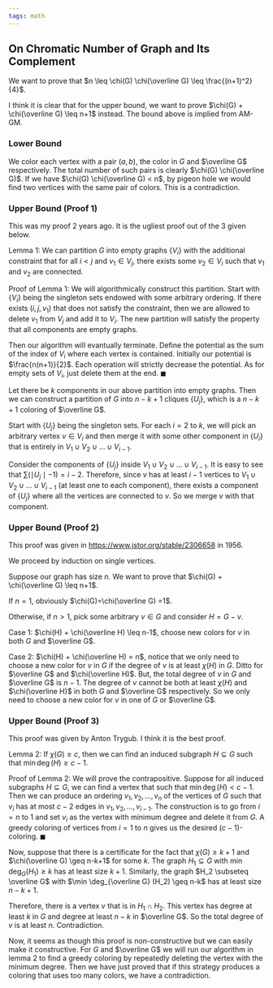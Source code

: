 ```yaml
---
tags: math
---
```


## On Chromatic Number of Graph and Its Complement

We want to prove that $n \leq \chi(G) \chi(\overline G) \leq \frac{(n+1)^2}{4}$.

I think it is clear that for the upper bound, we want to prove $\chi(G) + \chi(\overline G) \leq n+1$ instead. The bound above is implied from AM-GM.

### Lower Bound

We color each vertex with a pair $(a,b)$, the color in $G$ and $\overline G$ respectively. The total number of such pairs is clearly $\chi(G) \chi(\overline G)$. If we have $\chi(G) \chi(\overline G) < n$, by pigeon hole we would find two vertices with the same pair of colors. This is a contradiction.

### Upper Bound (Proof 1)

This was my proof 2 years ago. It is the ugliest proof out of the 3 given below.

Lemma 1: We can partition $G$ into empty graphs $\{V_i\}$ with the additional constraint that for all $i<j$ and $v_1 \in V_j$, there exists some $v_2 \in V_i$ such that $v_1$ and $v_2$ are connected.

Proof of Lemma 1: We will algorithmically construct this partition. Start with $\{V_i\}$ being the singleton sets endowed with some arbitrary ordering. If there exists $(i,j,v_1)$ that does not satisfy the constraint, then we are allowed to delete $v_1$ from $V_j$ and add it to $V_i$. The new partition will satisfy the property that all components are empty graphs.

Then our algorithm will evantually terminate. Define the potential as the sum of the index of $V_i$ where each vertex is contained. Initially our potential is $\frac{n(n+1)}{2}$. Each operation will strictly decrease the potential. As for empty sets of $V_i$, just delete them at the end. $\blacksquare$

Let there be $k$ components in our above partition into empty graphs. Then we can construct a partition of $G$ into $n-k+1$ cliques $\{U_j\}$, which is a $n-k+1$ coloring of $\overline G$.

Start with $\{U_j\}$ being the singleton sets. For each $i=2$ to $k$, we will pick an arbitrary vertex $v \in V_i$ and then merge it with some other component in $\{U_i\}$ that is entirely in $V_1 \cup V_2 \cup \ldots \cup V_{i-1}$.

Consider the components of $\{U_j\}$ inside $V_1 \cup V_2 \cup \ldots \cup V_{i-1}$. It is easy to see that $\sum\limits (\mid U_j \mid -1) = i-2$. Therefore, since $v$ has at least $i-1$ vertices to $V_1 \cup V_2 \cup \ldots \cup V_{i-1}$ (at least one to each component), there exists a component of $\{U_j\}$ where all the vertices are connected to $v$. So we merge $v$ with that component.

### Upper Bound (Proof 2)

This proof was given in <https://www.jstor.org/stable/2306658> in 1956.

We proceed by induction on single vertices. 

Suppose our graph has size $n$. We want to prove that $\chi(G) + \chi(\overline G) \leq n+1$.

If $n=1$, obviously $\chi(G)=\chi(\overline G) =1$.

Otherwise, if $n>1$, pick some arbitrary $v \in G$ and consider $H = G-v$.

Case 1: $\chi(H) + \chi(\overline H) \leq n-1$, choose new colors for $v$ in both $G$ and $\overline G$.

Case 2: $\chi(H) + \chi(\overline H) = n$, notice that we only need to choose a new color for $v$ in $G$ if the degree of $v$ is at least $\chi(H)$ in $G$. Ditto for $\overline G$ and $\chi(\overline H)$. But, the total degree of $v$ in $G$ and $\overline G$ is $n-1$. The degree of $v$ cannot be both at least $\chi(H)$ and $\chi(\overline H)$ in both $G$ and $\overline G$ respectively. So we only need to choose a new color for $v$ in one of $G$ or $\overline G$.

### Upper Bound (Proof 3)

This proof was given by Anton Trygub. I think it is the best proof.

Lemma 2: If $\chi(G) \geq c$, then we can find an induced subgraph $H \subseteq G$ such that $\min \deg(H) \geq c-1$.

Proof of Lemma 2: We will prove the contrapositive. Suppose for all induced subgraphs $H \subseteq G$, we can find a vertex that such that $\min \deg(H) < c-1$. Then we can produce an ordering $v_1,v_2,\ldots,v_n$ of the vertices of $G$ such that $v_i$ has at most $c-2$ edges in $v_1,v_2,\ldots,v_{i-1}$. The construction is to go from $i=n$ to $1$ and set $v_i$ as the vertex with minimum degree and delete it from $G$. A greedy coloring of vertices from $i=1$ to $n$ gives us the desired $(c-1)$-coloring. $\blacksquare$

Now, suppose that there is a certificate for the fact that $\chi(G) \geq k+1$ and $\chi(\overline G) \geq n-k+1$ for some $k$. The graph $H_1 \subseteq G$ with $\min \deg_G (H_1) \geq k$ has at least size $k+1$. Similarly, the graph $H_2 \subseteq \overline G$ with $\min \deg_{\overline G} (H_2) \geq n-k$ has at least size $n-k+1$.

Therefore, there is a vertex $v$ that is in $H_1 \cap H_2$. This vertex has degree at least $k$ in $G$ and degree at least $n-k$ in $\overline G$. So the total degree of $v$ is at least $n$. Contradiction.

Now, it seems as though this proof is non-constructive but we can easily make it constructive. For $G$ and $\overline G$ we will run our algorithm in lemma 2 to find a greedy coloring by repeatedly deleting the vertex with the minimum degree. Then we have just proved that if this strategy produces a coloring that uses too many colors, we have a contradiction.

